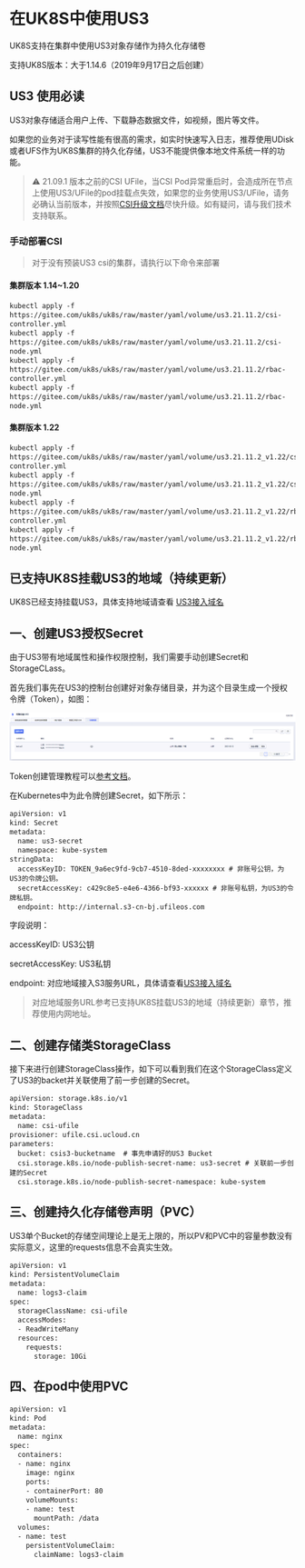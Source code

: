 # 在UK8S中使用US3

UK8S支持在集群中使用US3对象存储作为持久化存储卷

支持UK8S版本：大于1.14.6（2019年9月17日之后创建）

## US3 使用必读

US3对象存储适合用户上传、下载静态数据文件，如视频，图片等文件。

如果您的业务对于读写性能有很高的需求，如实时快速写入日志，推荐使用UDisk或者UFS作为UK8S集群的持久化存储，US3不能提供像本地文件系统一样的功能。

> ⚠️ 21.09.1 版本之前的CSI UFile，当CSI
> Pod异常重启时，会造成所在节点上使用US3/UFile的pod挂载点失效，如果您的业务使用US3/UFile，请务必确认当前版本，并按照[CSI升级文档](uk8s/volume/CSI_update)尽快升级。如有疑问，请与我们技术支持联系。

### 手动部署CSI

> 对于没有预装US3 csi的集群，请执行以下命令来部署

#### 集群版本 1.14~1.20

```
kubectl apply -f https://gitee.com/uk8s/uk8s/raw/master/yaml/volume/us3.21.11.2/csi-controller.yml
kubectl apply -f https://gitee.com/uk8s/uk8s/raw/master/yaml/volume/us3.21.11.2/csi-node.yml
kubectl apply -f https://gitee.com/uk8s/uk8s/raw/master/yaml/volume/us3.21.11.2/rbac-controller.yml
kubectl apply -f https://gitee.com/uk8s/uk8s/raw/master/yaml/volume/us3.21.11.2/rbac-node.yml
```

#### 集群版本 1.22

```
kubectl apply -f https://gitee.com/uk8s/uk8s/raw/master/yaml/volume/us3.21.11.2_v1.22/csi-controller.yml
kubectl apply -f https://gitee.com/uk8s/uk8s/raw/master/yaml/volume/us3.21.11.2_v1.22/csi-node.yml
kubectl apply -f https://gitee.com/uk8s/uk8s/raw/master/yaml/volume/us3.21.11.2_v1.22/rbac-controller.yml
kubectl apply -f https://gitee.com/uk8s/uk8s/raw/master/yaml/volume/us3.21.11.2_v1.22/rbac-node.yml
```

## 已支持UK8S挂载US3的地域（持续更新）

UK8S已经支持挂载US3，具体支持地域请查看
[US3接入域名](https://docs.ucloud.cn/ufile/s3/s3_introduction?id=%E6%8E%A5%E5%85%A5%E5%9F%9F%E5%90%8D%EF%BC%88endpoint%EF%BC%89)

## 一、创建US3授权Secret

由于US3带有地域属性和操作权限控制，我们需要手动创建Secret和StorageCLass。

首先我们事先在US3的控制台创建好对象存储目录，并为这个目录生成一个授权令牌（Token），如图：

![](/images/volume/us3.png)

Token创建管理教程可以[参考文档](ufile/guide/token)。

在Kubernetes中为此令牌创建Secret，如下所示：

```
apiVersion: v1
kind: Secret
metadata:
  name: us3-secret
  namespace: kube-system
stringData:
  accessKeyID: TOKEN_9a6ec9fd-9cb7-4510-8ded-xxxxxxxx # 非账号公钥，为US3的令牌公钥。
  secretAccessKey: c429c8e5-e4e6-4366-bf93-xxxxxx # 非账号私钥，为US3的令牌私钥。
  endpoint: http://internal.s3-cn-bj.ufileos.com
```

字段说明：

accessKeyID: US3公钥

secretAccessKey: US3私钥

endpoint:
对应地域接入S3服务URL，具体请查看[US3接入域名](https://docs.ucloud.cn/ufile/s3/s3_introduction?id=%E6%8E%A5%E5%85%A5%E5%9F%9F%E5%90%8D%EF%BC%88endpoint%EF%BC%89)

> 对应地域服务URL参考已支持UK8S挂载US3的地域（持续更新）章节，推荐使用内网地址。

## 二、创建存储类StorageClass

接下来进行创建StorageClass操作，如下可以看到我们在这个StorageClass定义了US3的backet并关联使用了前一步创建的Secret。

```
apiVersion: storage.k8s.io/v1
kind: StorageClass
metadata:
  name: csi-ufile
provisioner: ufile.csi.ucloud.cn
parameters:
  bucket: csis3-bucketname  # 事先申请好的US3 Bucket
  csi.storage.k8s.io/node-publish-secret-name: us3-secret # 关联前一步创建的Secret
  csi.storage.k8s.io/node-publish-secret-namespace: kube-system
```

## 三、创建持久化存储卷声明（PVC）

US3单个Bucket的存储空间理论上是无上限的，所以PV和PVC中的容量参数没有实际意义，这里的requests信息不会真实生效。

```
apiVersion: v1
kind: PersistentVolumeClaim
metadata:
  name: logs3-claim
spec:
  storageClassName: csi-ufile
  accessModes:
  - ReadWriteMany
  resources:
    requests:
      storage: 10Gi
```

## 四、在pod中使用PVC

```
apiVersion: v1
kind: Pod
metadata:
  name: nginx
spec:
  containers:
  - name: nginx
    image: nginx 
    ports:
    - containerPort: 80
    volumeMounts:
    - name: test
      mountPath: /data
  volumes:
  - name: test
    persistentVolumeClaim:
      claimName: logs3-claim
```
